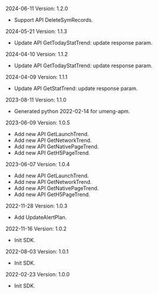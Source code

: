 2024-06-11 Version: 1.2.0
- Support API DeleteSymRecords.


2024-05-21 Version: 1.1.3
- Update API GetTodayStatTrend: update response param.


2024-04-10 Version: 1.1.2
- Update API GetTodayStatTrend: update response param.


2024-04-09 Version: 1.1.1
- Update API GetStatTrend: update response param.


2023-08-11 Version: 1.1.0
- Generated python 2022-02-14 for umeng-apm.

2023-06-09 Version: 1.0.5
- Add new API GetLaunchTrend.
- Add new API GetNetworkTrend.
- Add new API GetNativePageTrend.
- Add new API GetH5PageTrend.

2023-06-07 Version: 1.0.4
- Add new API GetLaunchTrend.
- Add new API GetNetworkTrend.
- Add new API GetNativePageTrend.
- Add new API GetH5PageTrend.

2022-11-28 Version: 1.0.3
- Add UpdateAlertPlan.

2022-11-16 Version: 1.0.2
- Init SDK.

2022-08-03 Version: 1.0.1
- Init SDK.

2022-02-23 Version: 1.0.0
- Init SDK.

